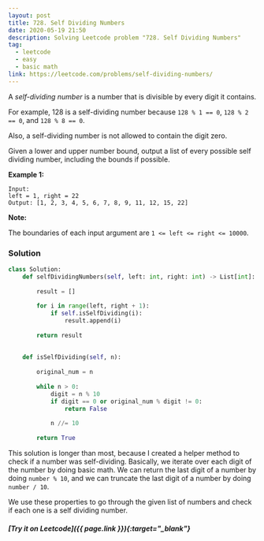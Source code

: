 ```yaml
---
layout: post
title: 728. Self Dividing Numbers
date: 2020-05-19 21:50
description: Solving Leetcode problem "728. Self Dividing Numbers"
tag:
  - leetcode
  - easy
  - basic math
link: https://leetcode.com/problems/self-dividing-numbers/
---
```


A *self-dividing number* is a number that is divisible by every digit it contains.

For example, 128 is a self-dividing number because `128 % 1 == 0`, `128 % 2 == 0`, and `128 % 8 == 0`.

Also, a self-dividing number is not allowed to contain the digit zero.

Given a lower and upper number bound, output a list of every possible self dividing number, including the bounds if possible.

**Example 1:**

```
Input: 
left = 1, right = 22
Output: [1, 2, 3, 4, 5, 6, 7, 8, 9, 11, 12, 15, 22]
```



**Note:**

The boundaries of each input argument are `1 <= left <= right <= 10000`.

### Solution

```python
class Solution:
    def selfDividingNumbers(self, left: int, right: int) -> List[int]:
        
        result = []
        
        for i in range(left, right + 1):
            if self.isSelfDividing(i):
                result.append(i)
                
        return result
        
    
    def isSelfDividing(self, n):
        
        original_num = n
        
        while n > 0:
            digit = n % 10
            if digit == 0 or original_num % digit != 0:
                return False
            
            n //= 10
            
        return True
```

This solution is longer than most, because I created a helper method to check if a number was self-dividing. Basically, we iterate over each digit of the number by doing basic math. We can return the last digit of a number by doing `number % 10`, and we can truncate the last digit of a number by doing `number / 10`.

We use these properties to go through the given list of numbers and check if each one is a self dividing number.

##### [Try it on Leetcode]({{ page.link }}){:target="_blank"}